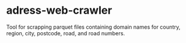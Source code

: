 # adress-web-crawler
Tool for scrapping parquet files containing domain names for country, region, city, postcode, road, and road numbers. 
